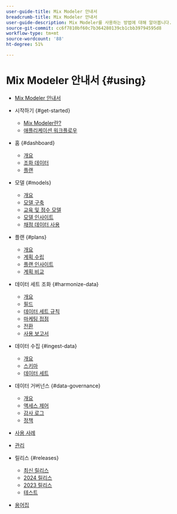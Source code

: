 ```yaml
---
user-guide-title: Mix Modeler 안내서
breadcrumb-title: Mix Modeler 안내서
user-guide-description: Mix Modeler를 사용하는 방법에 대해 알아봅니다.
source-git-commit: cc6f7810bf60c7b364280139cb1cbb39794595d8
workflow-type: tm+mt
source-wordcount: '88'
ht-degree: 51%

---
```


# Mix Modeler 안내서 {#using}

+ [Mix Modeler 안내서](/help/overview.md)

+ 시작하기 {#get-started}
   + [Mix Modeler란?](/help/get-started/about.md)
   + [애플리케이션 워크플로우](/help/get-started/workflow.md)

+ 홈 {#dashboard}
   + [개요](/help/dashboard/overview.md)
   + [조화 데이터](/help/dashboard/harmonized-data.md)
   + [플랜](/help/dashboard/plans.md)

+ 모델 {#models}
   + [개요](/help/models/overview.md)
   + [모델 구축](/help/models/build.md)
   + [교육 및 점수 모델](/help/models/train-score.md)
   + [모델 인사이트](/help/models/insights.md)
   + [채점 데이터 사용](/help/models/scoring-data.md)

+ 플랜 {#plans}
   + [개요](/help/plans/overview.md)
   + [계획 수립](/help/plans/build.md)
   + [플랜 인사이트](/help/plans/insights.md)
   + [계획 비교](/help/plans/compare.md)

+ 데이터 세트 조화 {#harmonize-data}
   + [개요](/help/harmonize-data/overview.md)
   + [필드](/help/harmonize-data/fields.md)
   + [데이터 세트 규칙](/help/harmonize-data/dataset-rules.md)
   + [마케팅 접점](/help/harmonize-data/marketing-touchpoints.md)
   + [전환](/help/harmonize-data/conversions.md)
   + [사용 보고서](/help/harmonize-data/usage-report.md)

+ 데이터 수집 {#ingest-data}
   + [개요](/help/ingest-data/overview.md)
   + [스키마](/help/ingest-data/schemas.md)
   + [데이터 세트](/help/ingest-data/datasets.md)

+ 데이터 거버넌스 {#data-governance}
   + [개요](/help/data-governance/overview.md)
   + [액세스 제어](/help/data-governance/access-controls.md)
   + [감사 로그](/help/data-governance/audit-logs.md)
   + [정책](/help/data-governance/policies.md)

+ [사용 사례](/help/main-guide/use-cases.md)

+ [관리](/help/main-guide/administration.md)

+ 릴리스 {#releases}
   + [최신 릴리스](/help/releases/latest.md)
   + [2024 릴리스](/help/releases/2024.md)
   + [2023 릴리스](/help/releases/2023.md)
   + [테스트](../releases/test.md)

+ [용어집](/help/main-guide/glossary.md)

